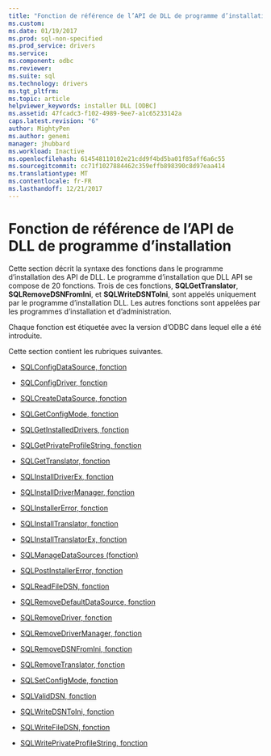 ```yaml
---
title: "Fonction de référence de l’API de DLL de programme d’installation | Documents Microsoft"
ms.custom: 
ms.date: 01/19/2017
ms.prod: sql-non-specified
ms.prod_service: drivers
ms.service: 
ms.component: odbc
ms.reviewer: 
ms.suite: sql
ms.technology: drivers
ms.tgt_pltfrm: 
ms.topic: article
helpviewer_keywords: installer DLL [ODBC]
ms.assetid: 47fcadc3-f102-4989-9ee7-a1c65233142a
caps.latest.revision: "6"
author: MightyPen
ms.author: genemi
manager: jhubbard
ms.workload: Inactive
ms.openlocfilehash: 614548110102e21cdd9f4bd5ba01f85aff6a6c55
ms.sourcegitcommit: cc71f1027884462c359effb898390c8d97eaa414
ms.translationtype: MT
ms.contentlocale: fr-FR
ms.lasthandoff: 12/21/2017
---
```

# <a name="installer-dll-api-reference-function"></a>Fonction de référence de l’API de DLL de programme d’installation
Cette section décrit la syntaxe des fonctions dans le programme d’installation des API de DLL. Le programme d’installation que DLL API se compose de 20 fonctions. Trois de ces fonctions, **SQLGetTranslator**, **SQLRemoveDSNFromIni**, et **SQLWriteDSNToIni**, sont appelés uniquement par le programme d’installation DLL. Les autres fonctions sont appelées par les programmes d’installation et d’administration.  
  
 Chaque fonction est étiquetée avec la version d’ODBC dans lequel elle a été introduite.  
  
 Cette section contient les rubriques suivantes.  
  
-   [SQLConfigDataSource, fonction](../../../odbc/reference/syntax/sqlconfigdatasource-function.md)  
  
-   [SQLConfigDriver, fonction](../../../odbc/reference/syntax/sqlconfigdriver-function.md)  
  
-   [SQLCreateDataSource, fonction](../../../odbc/reference/syntax/sqlcreatedatasource-function.md)  
  
-   [SQLGetConfigMode, fonction](../../../odbc/reference/syntax/sqlgetconfigmode-function.md)  
  
-   [SQLGetInstalledDrivers, fonction](../../../odbc/reference/syntax/sqlgetinstalleddrivers-function.md)  
  
-   [SQLGetPrivateProfileString, fonction](../../../odbc/reference/syntax/sqlgetprivateprofilestring-function.md)  
  
-   [SQLGetTranslator, fonction](../../../odbc/reference/syntax/sqlgettranslator-function.md)  
  
-   [SQLInstallDriverEx, fonction](../../../odbc/reference/syntax/sqlinstalldriverex-function.md)  
  
-   [SQLInstallDriverManager, fonction](../../../odbc/reference/syntax/sqlinstalldrivermanager-function.md)  
  
-   [SQLInstallerError, fonction](../../../odbc/reference/syntax/sqlinstallererror-function.md)  
  
-   [SQLInstallTranslator, fonction](../../../odbc/reference/syntax/sqlinstalltranslator-function.md)  
  
-   [SQLInstallTranslatorEx, fonction](../../../odbc/reference/syntax/sqlinstalltranslatorex-function.md)  
  
-   [SQLManageDataSources (fonction)](../../../odbc/reference/syntax/sqlmanagedatasources.md)  
  
-   [SQLPostInstallerError, fonction](../../../odbc/reference/syntax/sqlpostinstallererror-function.md)  
  
-   [SQLReadFileDSN, fonction](../../../odbc/reference/syntax/sqlreadfiledsn-function.md)  
  
-   [SQLRemoveDefaultDataSource, fonction](../../../odbc/reference/syntax/sqlremovedefaultdatasource-function.md)  
  
-   [SQLRemoveDriver, fonction](../../../odbc/reference/syntax/sqlremovedriver-function.md)  
  
-   [SQLRemoveDriverManager, fonction](../../../odbc/reference/syntax/sqlremovedrivermanager-function.md)  
  
-   [SQLRemoveDSNFromIni, fonction](../../../odbc/reference/syntax/sqlremovedsnfromini-function.md)  
  
-   [SQLRemoveTranslator, fonction](../../../odbc/reference/syntax/sqlremovetranslator-function.md)  
  
-   [SQLSetConfigMode, fonction](../../../odbc/reference/syntax/sqlsetconfigmode-function.md)  
  
-   [SQLValidDSN, fonction](../../../odbc/reference/syntax/sqlvaliddsn-function.md)  
  
-   [SQLWriteDSNToIni, fonction](../../../odbc/reference/syntax/sqlwritedsntoini-function.md)  
  
-   [SQLWriteFileDSN, fonction](../../../odbc/reference/syntax/sqlwritefiledsn-function.md)  
  
-   [SQLWritePrivateProfileString, fonction](../../../odbc/reference/syntax/sqlwriteprivateprofilestring-function.md)

